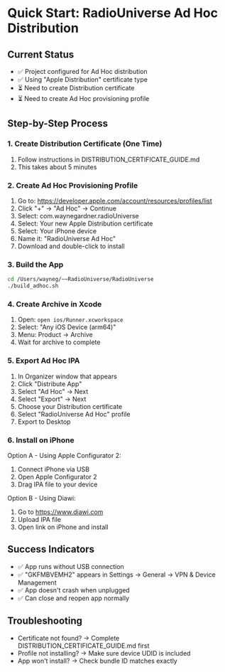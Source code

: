 # Quick Start: RadioUniverse Ad Hoc Distribution

## Current Status
- ✅ Project configured for Ad Hoc distribution
- ✅ Using "Apple Distribution" certificate type
- ⏳ Need to create Distribution certificate
- ⏳ Need to create Ad Hoc provisioning profile

## Step-by-Step Process

### 1. Create Distribution Certificate (One Time)
1. Follow instructions in DISTRIBUTION_CERTIFICATE_GUIDE.md
2. This takes about 5 minutes

### 2. Create Ad Hoc Provisioning Profile
1. Go to: https://developer.apple.com/account/resources/profiles/list
2. Click "+" → "Ad Hoc" → Continue
3. Select: com.waynegardner.radioUniverse
4. Select: Your new Apple Distribution certificate
5. Select: Your iPhone device
6. Name it: "RadioUniverse Ad Hoc"
7. Download and double-click to install

### 3. Build the App
```bash
cd /Users/wayneg/~~RadioUniverse/RadioUniverse
./build_adhoc.sh
```

### 4. Create Archive in Xcode
1. Open: `open ios/Runner.xcworkspace`
2. Select: "Any iOS Device (arm64)"
3. Menu: Product → Archive
4. Wait for archive to complete

### 5. Export Ad Hoc IPA
1. In Organizer window that appears
2. Click "Distribute App"
3. Select "Ad Hoc" → Next
4. Select "Export" → Next
5. Choose your Distribution certificate
6. Select "RadioUniverse Ad Hoc" profile
7. Export to Desktop

### 6. Install on iPhone
Option A - Using Apple Configurator 2:
1. Connect iPhone via USB
2. Open Apple Configurator 2
3. Drag IPA file to your device

Option B - Using Diawi:
1. Go to https://www.diawi.com
2. Upload IPA file
3. Open link on iPhone and install

## Success Indicators
- ✅ App runs without USB connection
- ✅ "GKFMBVEMH2" appears in Settings → General → VPN & Device Management
- ✅ App doesn't crash when unplugged
- ✅ Can close and reopen app normally

## Troubleshooting
- Certificate not found? → Complete DISTRIBUTION_CERTIFICATE_GUIDE.md first
- Profile not installing? → Make sure device UDID is included
- App won't install? → Check bundle ID matches exactly